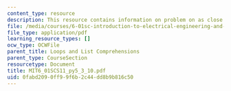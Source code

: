 ```yaml
---
content_type: resource
description: This resource contains information on problem on as close as necessary.
file: /media/courses/6-01sc-introduction-to-electrical-engineering-and-computer-science-i-spring-2011/0fabd2090ff99f6b2c44dd8b9b816c50_MIT6_01SCS11_py5_3_10.pdf
file_type: application/pdf
learning_resource_types: []
ocw_type: OCWFile
parent_title: Loops and List Comprehensions
parent_type: CourseSection
resourcetype: Document
title: MIT6_01SCS11_py5_3_10.pdf
uid: 0fabd209-0ff9-9f6b-2c44-dd8b9b816c50
---
```

